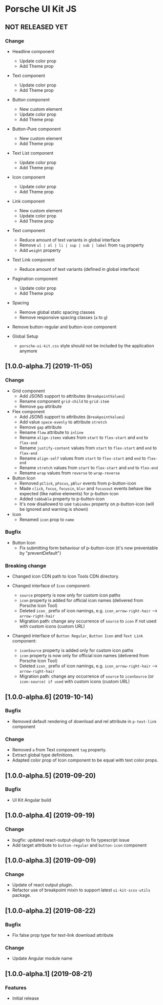 # Porsche UI Kit JS

## NOT RELEASED YET

### Change

* Headline component
  * Update color prop
  * Add Theme prop
  
* Text component
  * Update color prop
  * Add Theme prop

* Button component
  * New custom element
  * Update color prop
  * Add Theme prop
  
* Button-Pure component
  * New custom element
  * Add Theme prop
  
* Text List component
  * Update color prop
  * Add Theme prop

* Icon component
  * Update color prop
  * Add Theme prop

* Link component
  * New custom element
  * Update color prop
  * Add Theme prop
  
* Text component
  * Reduce amount of text variants in global interface
  * Remove `ul | ol | li | sup | sub | label` from `tag` property
  * Add `weight` property
  
* Text Link component
  * Reduce amount of text variants (defined in global interface)

* Pagination component
  * Update color prop
  * Add Theme prop
  
* Spacing
  * Remove global static spacing classes
  * Remove responsive spacing classes (`a` to `g`)

* Remove button-regular and button-icon component

* Global Setup
  * `porsche-ui-kit.css` style should not be included by the application anymore

## [1.0.0-alpha.7] (2019-11-05)

### Change

* Grid component
  * Add JSON5 support to attributes (`BreakpointValues`)
  * Rename component `grid-child` to `grid-item`
  * Remove `gap` attribute
* Flex component
  * Add JSON5 support to attributes (`BreakpointValues`)
  * Add value `space-evenly` to attribute `stretch`
  * Remove `gap` attribute
  * Rename `flow` attribute to `inline`
  * Rename `align-items` values from `start` to `flex-start` and `end` to `flex-end`
  * Rename `justify-content` values from `start` to `flex-start` and `end` to `flex-end`
  * Rename `align-self` values from `start` to `flex-start` and `end` to `flex-end`
  * Rename `stretch` values from `start` to `flex-start` and `end` to `flex-end`
  * Rename `wrap` values from `reverse` to `wrap-reverse`
* Button Icon
  * Removed `pClick`, `pFocus`, `pBlur` events from p-button-icon
  * Made `click`, `focus`, `focusin`, `blur` and `focusout` events behave like expected (like native elements) for p-button-icon
  * Added `tabbable` property to p-button-icon
  * It's now disallowed to use `tabindex` property on p-button-icon (will be ignored and warning is shown)
* Icon 
  * Renamed `icon` prop to `name` 

### Bugfix
* Button Icon
  * Fix submitting form behaviour of p-button-icon (it's now preventable by "preventDefault")

### Breaking change
- Changed icon CDN path to Icon Tools CDN directory.
- Changed interface of `Icon` component: 
    - `source` property is now only for custom icon paths
    - `icon` property is added for official icon names (delivered from Porsche Icon Tool)
    - Deleted `icon_` prefix of icon namings, e.g. `icon_arrow-right-hair` --> `arrow-right-hair` 
    - Migration path: change any occurrence of `source` to `icon` if not used with custom icons (custom URL)

- Changed interface of `Button Regular`, `Button Icon` and `Text Link` component: 
    - `iconSource` property is added only for custom icon paths
    - `icon` property is now only for official icon names (delivered from Porsche Icon Tool)
    - Deleted `icon_` prefix of icon namings, e.g. `icon_arrow-right-hair` --> `arrow-right-hair` 
    - Migration path: change any occurrence of `source` to `iconSource` (or `icon-source) if used` with custom icons (custom URL)


## [1.0.0-alpha.6] (2019-10-14)

### Bugfix
* Removed default rendering of download and rel attribute in `p-text-link` component

### Change
* Removed `a` from Text component `tag` property.
* Extract global type definitions.
* Adapted color prop of Icon component to be equal with text color props.


## [1.0.0-alpha.5] (2019-09-20)

### Bugfix
* UI Kit Angular build


## [1.0.0-alpha.4] (2019-09-19)

### Change
* bugfix: updated react-output-plugin to fix typescript issue
* Add target attribute to `button-regular` and `button-icon` component


## [1.0.0-alpha.3] (2019-09-09)

### Change
* Update of react output plugin. 
* Refactor use of breakpoint mixin to support latest `ui-kit-scss-utils` package.


## [1.0.0-alpha.2] (2019-08-22)

### Bugfix
* Fix false prop type for text-link download attribute

### Change
* Update Angular module name


## [1.0.0-alpha.1] (2019-08-21)

### Features
* Initial release